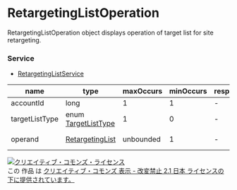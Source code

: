 # RetargetingListOperation
RetargetingListOperation object displays operation of target list for site retargeting.
### Service
+ [RetargetingListService](../services/RetargetingListService.md)

| name | type | maxOccurs | minOccurs | response | add | set | remove | description | 
|---|---|---|---|---|---|---|---|---|
| accountId| long| 1| 1| -| Requirement| Requirement| Requirement| Account ID |
| targetListType| enum <a href="./TargetListType.md">TargetListType</a>| 1| 0| -| Requirement| Requirement| Requirement| Target List Type |
| operand| <a href="./RetargetingList.md">RetargetingList</a>| unbounded| 1| -| Requirement| Requirement| Requirement| Operation Target List |
<a rel="license" href="http://creativecommons.org/licenses/by-nd/2.1/jp/"><img alt="クリエイティブ・コモンズ・ライセンス" style="border-width:0" src="https://i.creativecommons.org/l/by-nd/2.1/jp/88x31.png" /></a><br />この 作品 は <a rel="license" href="http://creativecommons.org/licenses/by-nd/2.1/jp/">クリエイティブ・コモンズ 表示 - 改変禁止 2.1 日本 ライセンスの下に提供されています。</a>
